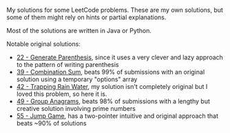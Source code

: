 My solutions for some LeetCode problems. These are my own solutions, but some of them might rely on hints or partial explanations.

Most of the solutions are written in Java or Python.

Notable original solutions:

- [22 - Generate Parenthesis](https://github.com/andre-koga/leetcode-solutions/blob/main/solutions/22-generate-parenthesis.py), since it uses a very clever and lazy approach to the pattern of writing parenthesis
- [39 - Combination Sum](https://github.com/andre-koga/leetcode-solutions/blob/main/solutions/39-combination-sum.py), beats 99% of submissions with an original solution using a temporary "options" array
- [42 - Trapping Rain Water](https://github.com/andre-koga/leetcode-solutions/blob/main/solutions/42-trapping-rain-water.py), my solution isn't completely original but I loved this problem, so here it is.
- [49 - Group Anagrams](https://github.com/andre-koga/leetcode-solutions/blob/main/solutions/49-group-anagrams.py), beats 98% of submissions with a lengthy but creative solution involving prime numbers
- [55 - Jump Game](https://github.com/andre-koga/leetcode-solutions/blob/main/solutions/55-jump-game.py), has a two-pointer intuitive and original approach that beats ~90% of solutions